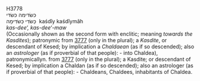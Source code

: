 <body>
  <p>H3778<br>  כּשׂדּימה    כּשׂדּי  <br> כַּשׂדִּי  כַּשׂדִּימָה  ‎  kaśdı̂y  kaśdı̂ymâh  <br><i>kas-dee‘,</i> <i>kas-dee‘-maw </i><br>(Occasionally shown as the second form with enclitic; meaning <i>towards</i> <i>the</i> <i>Kasdites</i>); patronymic from <a href="h3777.htm">3777</a> (only in the plural); a <i>Kasdite</i>, or descendant of Kesed; by implication a <i>Chaldaean</i> (as if so descended); also an <i>astrologer</i> (as if proverbial of that people): - into Chaldea), patronymicallyn. from <a href="h3777.htm">3777</a> (only in the plural); a Kasdite; or descendant of Kesed; by implication a Chaldan (as if so descended); also an astrologer (as if proverbial of that people): - Chaldeans, Chaldees, inhabitants of Chaldea.<br></p>
 </body>